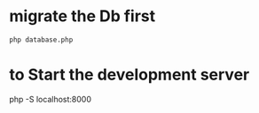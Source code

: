 # migrate the Db first 
    php database.php
# to Start the development server
php -S localhost:8000